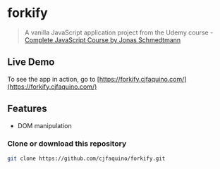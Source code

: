 # forkify

> A vanilla JavaScript application project from the Udemy course - [Complete JavaScript Course by Jonas Schmedtmann](https://www.udemy.com/course/the-complete-javascript-course/)

## Live Demo

To see the app in action, go to [https://forkify.cjfaquino.com/](https://forkify.cjfaquino.com/)

## Features

- DOM manipulation

### Clone or download this repository

```sh
git clone https://github.com/cjfaquino/forkify.git
```
